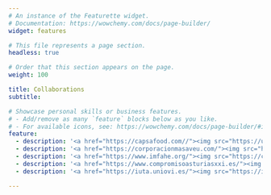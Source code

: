 ```yaml
---
# An instance of the Featurette widget.
# Documentation: https://wowchemy.com/docs/page-builder/
widget: features

# This file represents a page section.
headless: true

# Order that this section appears on the page.
weight: 100

title: Collaborations
subtitle:

# Showcase personal skills or business features.
# - Add/remove as many `feature` blocks below as you like.
# - For available icons, see: https://wowchemy.com/docs/page-builder/#icons
feature:
  - description: '<a href="https://capsafood.com//"><img src="https://upload.wikimedia.org/wikipedia/commons/thumb/4/41/Central_Lechera_Asturiana_vectorial.svg/2560px-Central_Lechera_Asturiana_vectorial.svg.png" width="250"></a>'
  - description: '<a href="https://corporacionmasaveu.com/"><img src="https://anave.es/wp-content/uploads/2023/04/tudela-veguin-logo-300x247.png" width="250"></a>'
  - description: '<a href="https://www.imfahe.org/"><img src="https://connects.imfahe.org/assets/logo/500x250.png?v=1733076984" width="250"></a>'
  - description: '<a href="https://www.compromisoasturiasxxi.es/"><img src="https://informeasturias.com/wp-content/uploads/2024/11/compromiso-asturias-xxi-logo-800x600-1-500x500.png" width="250"></a>'
  - description: '<a href="https://iuta.uniovi.es/"><img src="https://iuta.uniovi.es/o/adaptive-media/image/2083473/3/0c6389bc-3cc1-c6f7-a6d2-d9894e088d74?t=1716903845317" width="250"></a>'

---
```


